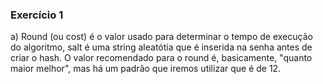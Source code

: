 ### Exercício 1

a) Round (ou cost) é o valor usado para determinar o tempo de execução do algoritmo, salt é uma string aleatótia que é inserida na senha antes de criar o hash. O valor recomendado para o round é, basicamente, "quanto maior melhor", mas há um padrão que iremos utilizar que é de 12.
